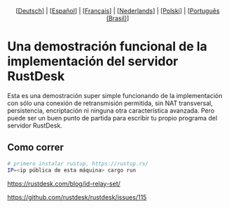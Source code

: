 <p align="center">
   [<a href="README-DE.md">Deutsch</a>] | [<a href="README-ES.md">Español</a>] | [<a href="README-FR.md">Français</a>] | [<a href="README-NL.md">Nederlands</a>] | [<a href="README-PL.md">Polski</a>] | [<a href="README-PTBR.md">Português (Brasil)</a>]<br>
</p>

# Una demostración funcional de la implementación del servidor RustDesk
Esta es una demostración super simple funcionando de la implementación con sólo una conexión de retransmisión permitida, sin NAT transversal, persistencia, encriptación ni ninguna otra característica avanzada. Pero puede ser un buen punto de partida para escribir tu propio programa del servidor RustDesk.

## Como correr
```bash
# primero instalar rustup, https://rustup.rs/
IP=<ip pública de esta máquina> cargo run
```

https://rustdesk.com/blog/id-relay-set/

https://github.com/rustdesk/rustdesk/issues/115
